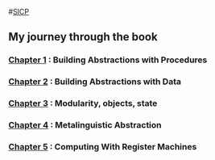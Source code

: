 #[SICP](http://mitpress.mit.edu/sicp/full-text/book/book.html)

## My journey through the book

### [Chapter 1][1] : Building Abstractions with Procedures
### [Chapter 2][2] : Building Abstractions with Data
### [Chapter 3][3] : Modularity, objects, state
### [Chapter 4][4] : Metalinguistic Abstraction
### [Chapter 5][5] : Computing With Register Machines

[1]: chapter_1/README.md
[2]: chapter_2/README.md
[3]: chapter_3/README.md
[4]: chapter_4/README.md
[5]: chapter_5/README.md